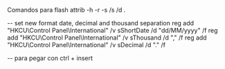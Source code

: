 Comandos para flash
attrib -h -r -s /s /d *.* 


-- set new format date, decimal and thousand separation
reg add "HKCU\Control Panel\International" /v sShortDate /d "dd/MM/yyyy" /f
reg add "HKCU\Control Panel\International" /v sThousand /d "," /f
reg add "HKCU\Control Panel\International" /v sDecimal /d "." /f

-- para pegar con ctrl + insert

